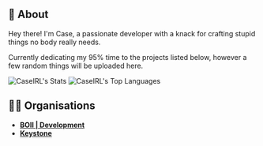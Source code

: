 ## 👋 About

Hey there! I'm Case, a passionate developer with a knack for crafting stupid things no body really needs.

Currently dedicating my 95% time to the projects listed below, however a few random things will be uploaded here.

![CaseIRL's Stats](https://github-readme-stats.vercel.app/api?username=CaseIRL&theme=dark&show_icons=true&hide_border=true&count_private=true)
![CaseIRL's Top Languages](https://github-readme-stats.vercel.app/api/top-langs/?username=CaseIRL&theme=dark&show_icons=true&hide_border=true&layout=compact)

## 👨‍💻 Organisations
- **[BOII | Development](https://github.com/boiidevelopment)**
- **[Keystone](https://github.com/keystonehub)**
